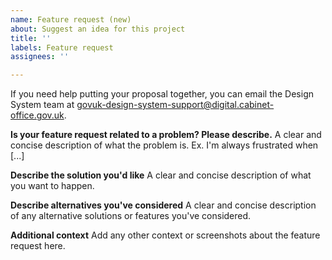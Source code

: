 ```yaml
---
name: Feature request (new)
about: Suggest an idea for this project
title: ''
labels: Feature request
assignees: ''

---
```


If you need help putting your proposal together, you can email the Design System team at govuk-design-system-support@digital.cabinet-office.gov.uk.

**Is your feature request related to a problem? Please describe.**
A clear and concise description of what the problem is. Ex. I'm always frustrated when [...]

**Describe the solution you'd like**
A clear and concise description of what you want to happen.

**Describe alternatives you've considered**
A clear and concise description of any alternative solutions or features you've considered.

**Additional context**
Add any other context or screenshots about the feature request here.
